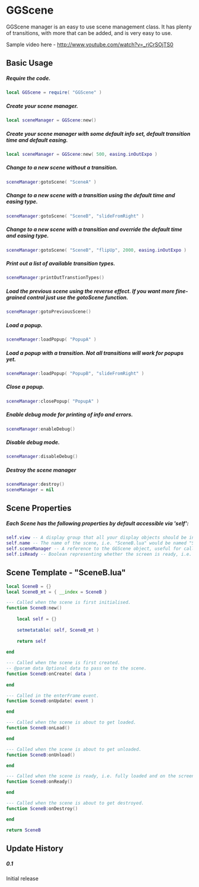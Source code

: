 GGScene
============

GGScene manager is an easy to use scene management class. It has plenty of transitions, 
with more that can be added, and is very easy to use.

Sample video here - http://www.youtube.com/watch?v=_riCrSOjTS0

Basic Usage
-------------------------

##### Require the code.
```lua
local GGScene = require( "GGScene" )
```

##### Create your scene manager.
```lua
local sceneManager = GGScene:new()
```

##### Create your scene manager with some default info set, default transition time and default easing.
```lua
local sceneManager = GGScene:new( 500, easing.inOutExpo )
```

##### Change to a new scene without a transition.
```lua
sceneManager:gotoScene( "SceneA" )
```

##### Change to a new scene with a transition using the default time and easing type.
```lua
sceneManager:gotoScene( "SceneB", "slideFromRight" )
```

##### Change to a new scene with a transition and override the default time and easing type.
```lua
sceneManager:gotoScene( "SceneB", "flipUp", 2000, easing.inOutExpo )
```

##### Print out a list of available transition types.
```lua
sceneManager:printOutTranstionTypes()
```

##### Load the previous scene using the reverse effect. If you want more fine-grained control just use the gotoScene function.
```lua
sceneManager:gotoPreviousScene()
```

##### Load a popup.
```lua
sceneManager:loadPopup( "PopupA" )
```

##### Load a popup with a transition. Not all transitions will work for popups yet.
```lua
sceneManager:loadPopup( "PopupB", "slideFromRight" )
```

##### Close a popup.
```lua
sceneManager:closePopup( "PopupA" )
```

##### Enable debug mode for printing of info and errors.
```lua
sceneManager:enableDebug()
```

##### Disable debug mode.
```lua
sceneManager:disableDebug()
```

##### Destroy the scene manager
```lua
sceneManager:destroy()
sceneManager = nil
```

Scene Properties
-------------------------

##### Each Scene has the following properties by default accessible via 'self':
```lua
self.view -- A display group that all your display objects should be inserted into.
self.name -- The name of the scene, i.e. "SceneB.lua" would be named "SceneB".
self.sceneManager -- A reference to the GGScene object, useful for calling other scenes without it having to be a global variable.
self.isReady -- Boolean representing whether the screen is ready, i.e. fully loaded after the transition.
```

Scene Template - "SceneB.lua"
-------------------------

```lua
local SceneB = {}
local SceneB_mt = { __index = SceneB }

--- Called when the scene is first initialised.
function SceneB:new()
    
    local self = {}
    
    setmetatable( self, SceneB_mt )
    
    return self
    
end

--- Called when the scene is first created.
-- @param data Optional data to pass on to the scene.
function SceneB:onCreate( data )	
	
end

--- Called in the enterFrame event.
function SceneB:onUpdate( event )

end

--- Called when the scene is about to get loaded.
function SceneB:onLoad()

end

--- Called when the scene is about to get unloaded.
function SceneB:onUnload()

end

--- Called when the scene is ready, i.e. fully loaded and on the screen.
function SceneB:onReady()

end

--- Called when the scene is about to get destroyed.
function SceneB:onDestroy()

end

return SceneB
```

Update History
-------------------------

##### 0.1
Initial release